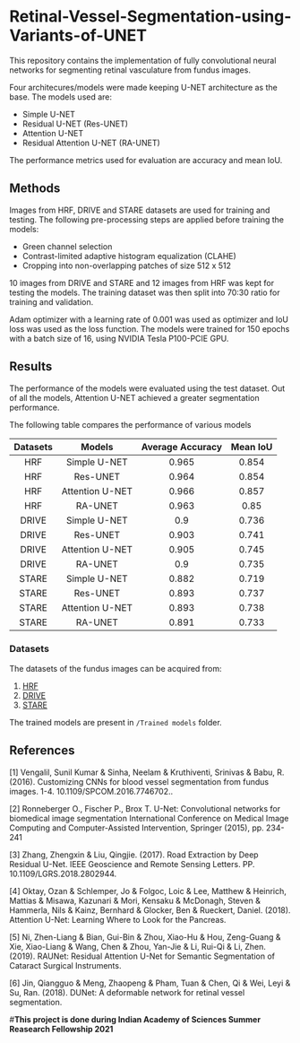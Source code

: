 # Retinal-Vessel-Segmentation-using-Variants-of-UNET


This repository contains the implementation of fully convolutional neural networks for segmenting retinal vasculature from fundus images.

Four architecures/models were made keeping U-NET architecture as the base.
The models used are:
- Simple U-NET
- Residual U-NET (Res-UNET)
- Attention U-NET
- Residual Attention U-NET (RA-UNET)

The performance metrics used for evaluation are accuracy and mean IoU.


## Methods
Images from HRF, DRIVE and STARE datasets are used for training and testing. The following pre-processing steps are applied before training the models:
- Green channel selection
- Contrast-limited adaptive histogram equalization (CLAHE)
- Cropping into non-overlapping patches of size 512 x 512

10 images from DRIVE and STARE and 12 images from HRF was kept for testing the models. The training dataset was then split into 70:30 ratio for training and validation.

Adam optimizer with a learning rate of 0.001 was used as optimizer and IoU loss was used as the loss function. The models were trained for 150 epochs with a batch size of 16, using NVIDIA Tesla P100-PCIE GPU. 

## Results
The performance of the models were evaluated using the test dataset.
Out of all the models, Attention U-NET achieved a greater segmentation performance. 


The following table compares the performance of various models

| **Datasets** |    **Models**    | **Average Accuracy**| **Mean IoU**|
|:------------:|:----------------:|:-------------------:|:-----------:|
| HRF          | Simple U-NET     | 0.965               |0.854        |
| HRF          | Res-UNET         | 0.964               |0.854        |
| HRF          | Attention U-NET  | 0.966               |0.857        |
| HRF          | RA-UNET          | 0.963               |0.85         |
| DRIVE        | Simple U-NET     | 0.9                 |0.736        |
| DRIVE        | Res-UNET         | 0.903               |0.741        |
| DRIVE        | Attention U-NET  | 0.905               |0.745        |
| DRIVE        | RA-UNET          | 0.9                 |0.735        |
| STARE        | Simple U-NET     | 0.882               |0.719        |
| STARE        | Res-UNET         | 0.893               |0.737        |
| STARE        | Attention U-NET  | 0.893               |0.738        |
| STARE        | RA-UNET          | 0.891               |0.733        |



### Datasets
The datasets of the fundus images can be acquired from:
1. [HRF](https://www5.cs.fau.de/research/data/fundus-images/)
2. [DRIVE](http://www.isi.uu.nl/Research/Databases/DRIVE/)
3. [STARE](https://cecas.clemson.edu/~ahoover/stare/)

The trained models are present in `/Trained models` folder.



## References

[1] Vengalil, Sunil Kumar & Sinha, Neelam & Kruthiventi, Srinivas & Babu, R. (2016). Customizing CNNs for blood vessel segmentation from fundus images. 1-4. 10.1109/SPCOM.2016.7746702..

[2] Ronneberger O., Fischer P., Brox T. U-Net: Convolutional networks for biomedical image segmentation International Conference on Medical Image Computing and Computer-Assisted Intervention, Springer (2015), pp. 234-241

[3] Zhang, Zhengxin & Liu, Qingjie. (2017). Road Extraction by Deep Residual U-Net. IEEE Geoscience and Remote Sensing Letters. PP. 10.1109/LGRS.2018.2802944.

[4] Oktay, Ozan & Schlemper, Jo & Folgoc, Loic & Lee, Matthew & Heinrich, Mattias & Misawa, Kazunari & Mori, Kensaku & McDonagh, Steven & Hammerla, Nils & Kainz, Bernhard & Glocker, Ben & Rueckert, Daniel. (2018). Attention U-Net: Learning Where to Look for the Pancreas.

[5] Ni, Zhen-Liang & Bian, Gui-Bin & Zhou, Xiao-Hu & Hou, Zeng-Guang & Xie, Xiao-Liang & Wang, Chen & Zhou, Yan-Jie & Li, Rui-Qi & Li, Zhen. (2019). RAUNet: Residual Attention U-Net for Semantic Segmentation of Cataract Surgical Instruments.

[6] Jin, Qiangguo & Meng, Zhaopeng & Pham, Tuan & Chen, Qi & Wei, Leyi & Su, Ran. (2018). DUNet: A deformable network for retinal vessel segmentation.



#**This project is done during Indian Academy of Sciences Summer Reasearch Fellowship 2021**
